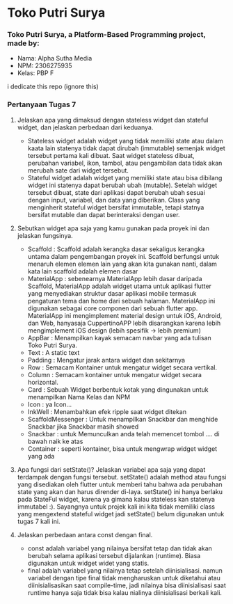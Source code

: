 # Toko Putri Surya

### Toko Putri Surya, a Platform-Based Programming project, made by:
- Nama: Alpha Sutha Media
- NPM: 2306275935
- Kelas: PBP F

i dedicate this repo (ignore this)

### Pertanyaan Tugas 7 

1. Jelaskan apa yang dimaksud dengan stateless widget dan stateful widget, dan jelaskan perbedaan dari keduanya.
	- Stateless widget adalah widget yang tidak memiliki state atau dalam kaata lain statenya tidak dapat dirubah (immutable) semenjak widget tersebut pertama kali dibuat. Saat widget stateless dibuat, perubahan variabel, ikon, tambol, atau pengambilan data tidak akan merubah sate dari widget tersebut.
	- Stateful widget adalah widget yang memiliki state atau bisa dibilang widget ini statenya dapat berubah ubah (mutable). Setelah widget tersebut dibuat, state dari aplikasi dapat berubah ubah sesuai dengan input, variabel, dan data yang diberikan. Class yang menginherit stateful widget bersifat immutable, tetapi statnya bersifat mutable dan dapat berinteraksi dengan user.
	
2. Sebutkan widget apa saja yang kamu gunakan pada proyek ini dan jelaskan fungsinya.
	- Scaffold : Scaffold adalah kerangka dasar sekaligus kerangka untama dalam pengembangan proyek ini. Scaffold berfungsi untuk menaruh elemen elemen lain yang akan kita gunakan nanti, dalam kata lain scaffold adalah elemen dasar
	- MaterialApp : sebenearnya MaterialApp lebih dasar daripada Scaffold, MaterialApp adalah widget utama untuk aplikasi flutter yang menyediakan struktur dasar aplikasi mobile termasuk pengaturan tema dan home dari sebuah halaman. MaterialApp ini digunakan sebagai core componen dari sebuah flutter app. MaterialApp ini mengimplement material design untuk iOS, Android, dan Web, hanyasaja CuppertinoAPP lebih disarangkan karena lebih mengimplement iOS design (lebih spesifik -> lebih premium)
	- AppBar : Menampilkan kayak semacam navbar yang ada tulisan Toko Putri Surya.
	- Text : A static text
	- Padding : Mengatur jarak antara widget dan sekitarnya
	- Row : Semacam Kontainer untuk mengatur widget secara vertikal.
	- Column : Semacam kontainer untuk mengatur widget secara horizontal.
	- Card : Sebuah Widget berbentuk kotak yang dingunakan untuk menampilkan Nama Kelas dan NPM
	- Icon : ya Icon...
	- InkWell : Menambahkan efek ripple saat widget ditekan
	- ScaffoldMessenger : Untuk menampilkan Snackbar dan menghide Snackbar jika Snackbar masih showed
	- Snackbar : untuk Memunculkan anda telah memencet tombol .... di bawah naik ke atas
	- Container : seperti kontainer, bisa untuk mengwrap widget widget yang ada
	
3. Apa fungsi dari setState()? Jelaskan variabel apa saja yang dapat terdampak dengan fungsi tersebut.
	setState() adalah method atau fungsi yang disediakan oleh flutter untuk memberi tahu bahwa ada perubahan state yang akan dan harus dirender di-laya. setState() ini hanya berlaku pada StateFul widget, karena ya gimana kalau stateless kan statenya immutabel :). Sayangnya untuk projek kali ini kita tidak memiliki class yang mengextend stateful widget jadi setState() belum digunakan untuk tugas 7 kali ini.
	
4. Jelaskan perbedaan antara const dengan final.
	- const adalah variabel yang nilainya bersifat tetap dan tidak akan berubah selama aplikasi tersebut dijalankan (runtime). Biasa digunakan untuk widget widet yang statis.
	- final adalah variabel yang nilainya tetap setelah diinisialisasi. namun variabel dengan tipe final tidak mengharuskan untuk diketahui atau diinisialisasikan saat compile-time, jadi nilainya bisa diinisialisasi saat runtime hanya saja tidak bisa kalau nialinya diinisialisasi berkali kali.
